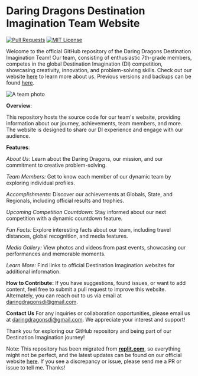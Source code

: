 # Daring Dragons Destination Imagination Team Website

  <a href="https://github.com/ahujaesh/ahujaesh.github.io/pulls"><img src="https://img.shields.io/badge/PRs-welcome-brightgreen.svg?longCache=true" alt="Pull Requests"></a>
  <a href="https://github.com/ahujaesh/ahujaesh.github.io/blob/main/LICENSE"><img src="https://img.shields.io/badge/License-MIT-lightgrey.svg?longCache=true" alt="MIT License"></a>
  
Welcome to the official GitHub repository of the Daring Dragons Destination Imagination Team! Our team, consisting of enthusiastic 7th-grade members, competes in the global Destination Imagination (DI) competition, showcasing creativity, innovation, and problem-solving skills. Check out our website [here](https://ahujaesh.github.io) to learn more about us. Previous versions and backups can be found [here](https://github.com/ahujaesh/daringdragonswebpage).

![A team photo](https://ahujaesh.github.io/photos/di7.jpeg)

**Overview**:


This repository hosts the source code for our team's website, providing information about our journey, achievements, team members, and more. The website is designed to share our DI experience and engage with our audience.

**Features**:


_About Us:_ Learn about the Daring Dragons, our mission, and our commitment to creative problem-solving.


_Team Members:_ Get to know each member of our dynamic team by exploring individual profiles.


_Accomplishments:_ Discover our achievements at Globals, State, and Regionals, including official results and trophies.


_Upcoming Competition Countdown:_ Stay informed about our next competition with a dynamic countdown feature.


_Fun Facts:_ Explore interesting facts about our team, including travel distances, global recognition, and media features.


_Media Gallery:_ View photos and videos from past events, showcasing our performances and memorable moments.


_Learn More:_ Find links to official Destination Imagination websites for additional information.


**How to Contribute:**
If you have suggestions, found issues, or want to add content, feel free to submit a pull request to improve this website. Alternately, you can reach out to us via email at [daringdragonsdi@gmail.com](mailto:daringdragonsdi@gmail.com).

**Contact Us**
For any inquiries or collaboration opportunities, please email us at daringdragonsdi@gmail.com. We appreciate your interest and support!

Thank you for exploring our GitHub repository and being part of our Destination Imagination journey!


Note: This repository has been migrated from [**replit.com**](https://replit.com), so everything might not be perfect, and the latest updates can be found on our official website [here](https://ahujaesh.github.io). If you see a discrepancy or issue, please send me a PR or issue to tell me. Thanks! 
